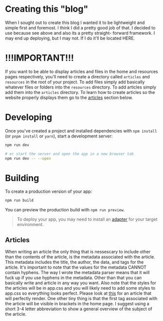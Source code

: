 # Creating this "blog"

When I sought out to create this blog I wanted it to be lightweight and simple first and foremost.
I think I did a pretty good job of that. I decided to use because see above and also its a pretty straight-
forward framework. I may end up deploying, but I may not. If I do it'll be located HERE.

# !!!IMPORTANT!!!

If you want to be able to display articles and files in the home and resources pages respectively, you'll need to create a directory called `articles` and `resources` in the root of your project.
To add files simply add basically whatever files or folders into the `resources` directory.
To add articles simply add them into the `articles` directory. To learn how to create articles so the
website properly displays them go to the [articles](#articles) section below.

# Developing

Once you've created a project and installed dependencies with `npm install` (or `pnpm install` or `yarn`), start a development server:

```bash
npm run dev

# or start the server and open the app in a new browser tab
npm run dev -- --open
```

# Building

To create a production version of your app:

```bash
npm run build
```

You can preview the production build with `npm run preview`.

> To deploy your app, you may need to install an [adapter](https://kit.svelte.dev/docs/adapters) for your target environment.

## Articles

When writing an article the only thing that is nessescary to include other than the contents of the article,
is the metadata associated with the article. This metadata includes the title, the author, the data, and
tags for the article. It's important to note that the values for the metadata CANNOT contain hyphens.
The way I wrote the metadata parser means that it will fuck up if you use hyphens in the metadata.
Other than that you can basically write and article in any way you want. Also note that the styles for the
articles will be in app.css and you will likely need to add some styles to app.css so everything looks
perfect. Please look at [this](./articles/ExampleArticle.md) for an article that will perfectly render.
One other tiny thing is that the first tag associated with the article will be visible in brackets in the
home page. I suggest using a short 3-4 letter abbreviation to show a general overview of the subject of the
article.
